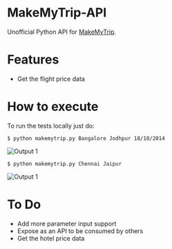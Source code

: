 MakeMyTrip-API
==============

Unofficial Python API for [MakeMyTrip](http://www.makemytrip.com/).


Features
============

  - Get the flight price data


How to execute 
============== 

To run the tests locally just do:

    $ python makemytrip.py Bangalore Jodhpur 18/10/2014

![Output 1](https://raw.githubusercontent.com/pradeepbishnoi/makemytrip-api/master/Sample1.png)


    $ python makemytrip.py Chennai Jaipur

![Output 1](https://raw.githubusercontent.com/pradeepbishnoi/makemytrip-api/master/Sample2.png)



To Do
============

  - Add more parameter input support
  - Expose as an API to be consumed by others 
  - Get the hotel price data
